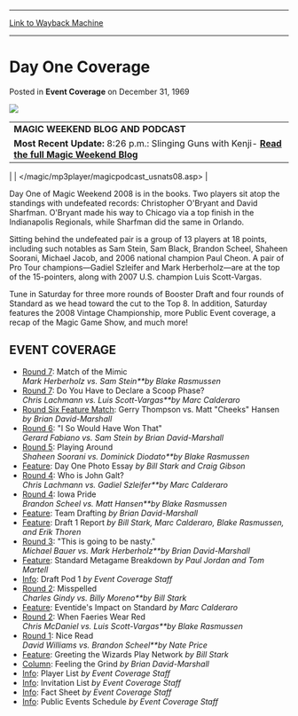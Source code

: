 
---
[Link to Wayback Machine](https://web.archive.org/web/20170902161127/http://magic.wizards.com/en/articles/archive/event-coverage/day-one-coverage-2015-08-03)

[_metadata_:description]:- "MAGIC WEEKEND BLOG AND PODCASTMost Recent Update: 8:26 p.m.: Slinging Guns with Kenji"
[_metadata_:generator]:- "Drupal 7 (http://drupal.org)"
[_metadata_:node]:- "442321"
[_metadata_:path_date]:- "2015-08-03"
[_metadata_:publish_date]:- "1969-12-31"
[_metadata_:source]:- "div-main-content"
[_metadata_:title]:- "Day One Coverage"
[_metadata_:wayback_capture_timestamp]:- "2017-09-02 16:11:27"
[_metadata_:wayback_raw_url]:- "https://web.archive.org/web/20170902161127id_/http://magic.wizards.com/en/articles/archive/event-coverage/day-one-coverage-2015-08-03"
[_metadata_:wayback_url]:- "http://magic.wizards.com/en/articles/archive/event-coverage/day-one-coverage-2015-08-03"
---


Day One Coverage
================



 Posted in **Event Coverage**
 on December 31, 1969 










![](https://media.magic.wizards.com/image_legacy_migration//sideboard/images/usnat08/banner_sat.jpg)

|  |
| --- |
| **MAGIC WEEKEND BLOG AND PODCAST** |
| **Most Recent Update:** 8:26 p.m.: Slinging Guns with Kenji- [**Read the full Magic Weekend Blog**](/en/articles/archive/event-coverage/magic-weekend-blog-2015-08-03)
 |
| </magic/mp3player/magicpodcast_usnats08.asp> |

Day One of Magic Weekend 2008 is in the books. Two players sit atop the standings with undefeated records: Christopher O'Bryant and David Sharfman. O'Bryant made his way to Chicago via a top finish in the Indianapolis Regionals, while Sharfman did the same in Orlando.

 Sitting behind the undefeated pair is a group of 13 players at 18 points, including such notables as Sam Stein, Sam Black, Brandon Scheel, Shaheen Soorani, Michael Jacob, and 2006 national champion Paul Cheon. A pair of Pro Tour champions—Gadiel Szleifer and Mark Herberholz—are at the top of the 15-pointers, along with 2007 U.S. champion Luis Scott-Vargas.

 Tune in Saturday for three more rounds of Booster Draft and four rounds of Standard as we head toward the cut to the Top 8. In addition, Saturday features the 2008 Vintage Championship, more Public Event coverage, a recap of the Magic Game Show, and much more! 

EVENT COVERAGE
--------------

* [Round 7](/en/articles/archive/event-coverage/round-7-match-mimic-2015-08-03): Match of the Mimic  
*Mark Herberholz vs. Sam Stein**by Blake Rasmussen*
* [Round 7](/en/articles/archive/event-coverage/round-7-do-you-have-declare-scoop-phase-2015-08-03-0): Do You Have to Declare a Scoop Phase?  
*Chris Lachmann vs. Luis Scott-Vargas**by Marc Calderaro*
* [Round Six Feature Match](/en/articles/archive/event-coverage/round-6-are-five-tappers-enough-2015-08-03): Gerry Thompson vs. Matt "Cheeks" Hansen *by Brian David-Marshall*
* [Round 6](/en/articles/archive/event-coverage/round-6-%E2%80%9Ci-so-would-have-won-that%E2%80%9D-2015-08-03): "I So Would Have Won That"  
*Gerard Fabiano vs. Sam Stein* *by Brian David-Marshall*
* [Round 5](/en/articles/archive/event-coverage/round-5-playing-around-2015-08-03): Playing Around   
*Shaheen Soorani vs. Dominick Diodato**by Blake Rasmussen*
* [Feature](http://archive.wizards.com/Magic/Magazine/Article.aspx?x=mtgevent/usnat08/photoessay): Day One Photo Essay *by Bill Stark and Craig Gibson*
* [Round 4](/en/articles/archive/event-coverage/round-4-who-john-galt-2015-08-03): Who is John Galt?  
*Chris Lachmann vs. Gadiel Szleifer**by Marc Calderaro*
* [Round 4](/en/articles/archive/event-coverage/round-4-iowa-pride-2015-08-03): Iowa Pride   
*Brandon Scheel vs. Matt Hansen**by Blake Rasmussen*
* [Feature](http://archive.wizards.com/Magic/Magazine/Article.aspx?x=mtgevent/usnat08/teamdrafting): Team Drafting *by Brian David-Marshall*
* [Feature](/en/articles/archive/event-coverage/feature-draft-1-report-2015-08-03): Draft 1 Report *by Bill Stark, Marc Calderaro, Blake Rasmussen, and Erik Thoren*
* [Round 3](/en/articles/archive/event-coverage/round-3-going-be-nasty-2015-08-03): "This is going to be nasty."   
*Michael Bauer vs. Mark Herberholz**by Brian David-Marshall*
* [Feature](http://archive.wizards.com/Magic/Magazine/Article.aspx?x=mtgevent/usnat08/metagame): Standard Metagame Breakdown *by Paul Jordan and Tom Martell*
* [Info](http://archive.wizards.com/Magic/Magazine/Article.aspx?x=mtgevent/usnat08/pod4): Draft Pod 1 *by Event Coverage Staff*
* [Round 2](/en/articles/archive/event-coverage/round-2-misspelled-2015-08-03): Misspelled  
*Charles Gindy vs. Billy Moreno**by Bill Stark*
* [Feature](/en/articles/archive/event-coverage/feature-eventides-impact-standard-2015-08-03): Eventide's Impact on Standard *by Marc Calderaro*
* [Round 2](http://archive.wizards.com/Magic/Magazine/Article.aspx?x=mtgevent/usnat08/wearred): When Faeries Wear Red  
*Chris McDaniel vs. Luis Scott-Vargas**by Blake Rasmussen*
* [Round 1](http://archive.wizards.com/Magic/Magazine/Article.aspx?x=mtgevent/usnat08/niceread): Nice Read  
*David Williams vs. Brandon Scheel**by Nate Price*
* [Feature](http://archive.wizards.com/Magic/Magazine/Article.aspx?x=mtgevent/usnat08/greetingwpn): Greeting the Wizards Play Network *by Bill Stark*
* [Column](http://archive.wizards.com/Magic/Magazine/Article.aspx?x=mtgcom/daily/bd343): Feeling the Grind *by Brian David-Marshall*
* [Info](http://archive.wizards.com/Magic/Magazine/Article.aspx?x=mtgevent/usnat08/round2players): Player List *by Event Coverage Staff*
* [Info](http://archive.wizards.com/Magic/Magazine/Article.aspx?x=events/nationals/usa-invitationlist): Invitation List *by Event Coverage Staff*
* [Info](http://archive.wizards.com/Magic/Magazine/Article.aspx?x=events/nationals/us08): Fact Sheet *by Event Coverage Staff*
* [Info](http://archive.wizards.com/Magic/Magazine/Article.aspx?x=events/nationals/us08-events): Public Events Schedule *by Event Coverage Staff*






